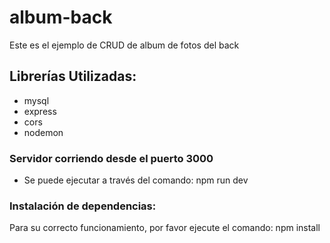 # album-back

Este es el ejemplo de CRUD de album de fotos del back

## Librerías Utilizadas:
- mysql
- express
- cors
- nodemon

### Servidor corriendo desde el puerto 3000
- Se puede ejecutar a través del comando: npm run dev

### Instalación de dependencias:
Para su correcto funcionamiento, por favor ejecute el comando: npm install
